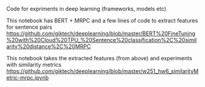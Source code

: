 Code for expriments in deep learning (frameworks, models etc)

This notebook has BERT + MRPC and a few lines of code to extract features for sentence pairs
https://github.com/giktech/deeplearning/blob/master/BERT%20FineTuning%20with%20Cloud%20TPU_%20Sentence%20classification%2C%20similarity%20distance%2C%20MRPC

This notebook takes the extracted features (from above) and experiments with similarity metrics
https://github.com/giktech/deeplearning/blob/master/w251_hw6_similarityMetric-mrpc.ipynb
